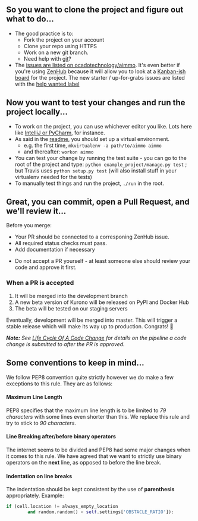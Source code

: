 ## So you want to **clone** the project and figure out **what** to do...
* The good practice is to: 
    * Fork the project on your account
    * Clone your repo using HTTPS
    * Work on a new git branch.
    * Need help with [git](https://git-scm.com/docs/gittutorial)?
* The [issues are listed on ocadotechnology/aimmo](https://github.com/ocadotechnology/aimmo/issues). 
It's even better if you're using [ZenHub](https://www.zenhub.com/) because it will allow you to look at a [Kanban-ish board](https://github.com/ocadotechnology/aimmo/issues#boards) for the project.
The new starter / up-for-grabs issues are listed with the [help wanted label](https://github.com/ocadotechnology/aimmo/labels/help%20wanted)

## Now you want to **test** your changes and **run** the project locally...
* To work on the project, you can use whichever editor you like. Lots here like [IntelliJ or PyCharm](https://www.jetbrains.com/), for instance.
* As said in the [readme](https://github.com/ocadotechnology/aimmo), you should set up a virtual environment. 
    * e.g. the first time, `mkvirtualenv -a path/to/aimmo aimmo`
    * and thereafter: `workon aimmo`
* You can test your change by running the test suite - you can go to the root of the project and type: `python example_project/manage.py test` ; but Travis uses `python setup.py test` (will also install stuff in your virtualenv needed for the tests)
* To manually test things and run the project, `./run` in the root.

## Great, you can **commit**, open a **Pull Request**, and we'll **review** it...

Before you merge:
- Your PR should be connected to a corresponing ZenHub issue.
- All required status checks must pass.
- Add documentation if necessary

* Do not accept a PR yourself - at least someone else should review your code and approve it first.

### When a PR is accepted

1. It will be merged into the  development branch
2. A new beta version of Kurono will be released on PyPI and Docker Hub
3. The beta will be tested on our staging servers

Eventually, development will be merged into master. This will trigger a stable release which will make its way up to production. Congrats! 🎉

***Note:*** *See [Life Cycle Of A Code Change](docs/life-cycle-of-a-code-change.md) for details on the pipeline a code change is submitted to after the PR is approved.*

## Some conventions to keep in mind...
We follow PEP8 convention quite strictly however we do make a few exceptions to this rule. They are as follows:

#### Maximum Line Length
PEP8 specifies that the maximum line length is to be limited to *79 characters* with some lines even shorter than this. We replace this rule and try to stick to *90 characters*.

#### Line Breaking after/before binary operators
The internet seems to be divided and PEP8 had some major changes when it comes to this rule. We have agreed that we want to strictly use binary operators on the **next** line, as opposed to before the line break.

#### Indentation on line breaks
The indentation should be kept consistent by the use of **parenthesis** appropriately. Example:
```python
if (cell.location != always_empty_location
        and random.random() < self.settings['OBSTACLE_RATIO']):
```

